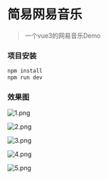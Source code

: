 # 简易网易音乐

> 一个vue3的网易音乐Demo

### 项目安装

``` bash
npm install
npm run dev
```

### 效果图
![1.png](https://github.com/ShiWewe/vue3-music/tree/master/screenshots/1.png)

![2.png](https://github.com/ShiWewe/vue3-music/tree/master/screenshots/2.png)

![3.png](https://github.com/ShiWewe/vue3-music/tree/master/screenshots/3.png)

![4.png](https://github.com/ShiWewe/vue3-music/tree/master/screenshots/4.png)

![5.png](https://github.com/ShiWewe/vue3-music/tree/master/screenshots/5.png)